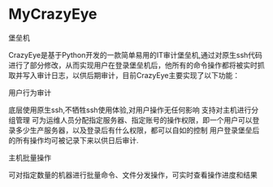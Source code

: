 # MyCrazyEye
堡垒机

CrazyEye是基于Python开发的一款简单易用的IT审计堡垒机,通过对原生ssh代码进行了部分修改，从而实现用户在登录堡垒机后，他所有的命令操作都将被实时抓取并写入审计日志，以供后期审计，目前CrazyEye主要实现了以下功能：

用户行为审计

底层使用原生ssh,不牺牲ssh使用体验,对用户操作无任何影响
支持对主机进行分组管理
可为运维人员分配指定服务器、指定账号的操作权限，即一个用户可以登录多少生产服务器，以及登录后有什么权限，都可以自如的控制
用户登录堡垒后的所有操作均可被记录下来以供日后审计.

主机批量操作

可对指定数量的机器进行批量命令、文件分发操作，可实时查看操作进度和结果
